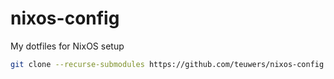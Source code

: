 # nixos-config
My dotfiles for NixOS setup
```sh
git clone --recurse-submodules https://github.com/teuwers/nixos-config.git /etc/nixos
```

